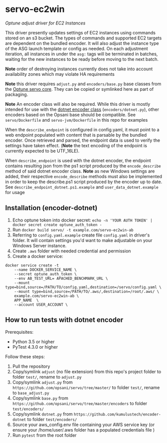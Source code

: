 # servo-ec2win

_Optune adjust driver for EC2 Instances_

This driver presently updates settings of EC2 instances using commands stored on an s3 bucket. The types of commands and supported EC2 targets are dependent on the bundled encoder. It will also adjust the instance type of the ASG launch template or config as needed. On each adjustment iteration, all instances in under the `asg:` tags will be terminated in batches, waiting for the new instances to be ready before moving to the next batch.

__Note__ order of destroying instances currently does not take into account availability zones which may violate HA requirements

__Note__ this driver requires `adjust.py` and `encoders/base.py` base classes from the [Optune servo core](https://github.com/opsani/servo/). They can be copied or symlinked here as part of packaging. 

__Note__ An encoder class will also be required. While this driver is mostly intended for use with the [dotnet encoder class](https://github.com/kumulustech/encoder-dotnet/) (`encoders/dotnet.py`), other encoders based on the Opsani base should be compatible. See `servo/Dockerfile` and `servo-jvm/Dockerfile` in this repo for examples

When the `describe_endpoint` is configured in config.yaml, it must point to a web endpoint populated with content that is parsable by the bundled encoder. Once retrieved and parsed, the endpoint data is used to verify the settings have taken effect. (__Note__ the text encoding of the endpoint is currently expected to be UTF_16LE).

When `describe_endpoint` is used with the dotnet encoder, the endpoint contains resulting json from the ps1 script produced by the `encode_describe` method of said dotnet encoder class. __Note__ as new Windows settings are added, their respective `encode_describe` methods must also be implemented in order to keep the describe.ps1 script produced by the encoder up to date. See `describe_endpoint_dotnet.ps1.example` and `user_data_dotnet.example` for usage

## Installation (encoder-dotnet)

1. Echo optune token into docker secret: `echo -n 'YOUR AUTH TOKEN' | docker secret create optune_auth_token -`
1. Run `docker build servo/ -t example.com/servo-ec2win-ab`
1. Referring to `config.yaml.example` create file `config.yaml` in driver's folder. It will contain settings you'd want to make adjustable on your Windows Server instance.
1. Create `.aws` folder with needed credential and permission
1. Create a docker service:

```
docker service create -t
    --name DOCKER_SERVICE_NAME \
    --secret optune_auth_token \
    --env AB_TEST_URL= APACHED_BENCHMARK_URL \
    --mount type=bind,source=/PATH/TO/config.yaml,destination=/servo/config.yaml \
    --mount type=bind,source=/PATH/TO/.aws/,destination=/root/.aws/ \
    example.com/servo-ec2win-ab \
    APP_NAME  \
    --account USER_ACCOUNT \
```

## How to run tests with dotnet encoder

Prerequisites:

* Python 3.5 or higher
* PyTest 4.3.0 or higher

Follow these steps:

1. Pull the repository
1. Copy/symlink `adjust` (no file extension) from this repo's project folder to folder `test/`, rename to `adjust.py`
1. Copy/symlink `adjust.py` from `https://github.com/opsani/servo/tree/master/` to folder `test/`, rename to `base_adjust.py`
1. Copy/symlink `base.py` from `https://github.com/opsani/servo/tree/master/encoders` to folder `test/encoders/`
1. Copy/symlink `dotnet.py` from `https://github.com/kumulustech/encoder-dotnet` to folder `test/encoders/`
1. Source your aws_config.env file containing your AWS service key (or ensure your /home/user/.aws folder has a populated credentials file )
1. Run `pytest` from the root folder
